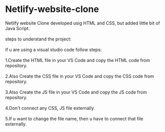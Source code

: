 # Netlify-website-clone
Netlify website Clone developed usig HTML and CSS, but added little bit of Java Script.
<br>
<br>
steps to understand the project:
<br>
<br>
if u are using a visual studio code follow steps:
<br>
<br>
1.Create the HTML file in your VS Code and copy the HTML code from repository.
<br>
<br>
2.Also Create the CSS file in your VS Code and copy the CSS code from repository.
<br>
<br>
3.Also Create the JS file in your VS Code and copy the JS code from repository.
<br>
<br>
4.Don't connect any CSS, JS file externally.
<br>
<br>
5.If u want to change the file name, then u have to connect that file externally. 

